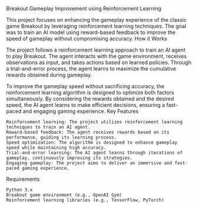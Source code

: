 Breakout Gameplay Improvement using Reinforcement Learning

This project focuses on enhancing the gameplay experience of the classic game Breakout by leveraging reinforcement learning techniques. The goal was to train an AI model using reward-based feedback to improve the speed of gameplay without compromising accuracy.
How it Works

The project follows a reinforcement learning approach to train an AI agent to play Breakout. The agent interacts with the game environment, receives observations as input, and takes actions based on learned policies. Through a trial-and-error process, the agent learns to maximize the cumulative rewards obtained during gameplay.

To improve the gameplay speed without sacrificing accuracy, the reinforcement learning algorithm is designed to optimize both factors simultaneously. By considering the rewards obtained and the desired speed, the AI agent learns to make efficient decisions, ensuring a fast-paced and engaging gaming experience.
Key Features

    Reinforcement learning: The project utilizes reinforcement learning techniques to train an AI agent.
    Reward-based feedback: The agent receives rewards based on its performance, guiding its learning process.
    Speed optimization: The algorithm is designed to enhance gameplay speed while maintaining high accuracy.
    Trial-and-error learning: The AI agent learns through iterations of gameplay, continuously improving its strategies.
    Engaging gameplay: The project aims to deliver an immersive and fast-paced gaming experience.

Requirements

    Python 3.x
    Breakout game environment (e.g., OpenAI Gym)
    Reinforcement learning libraries (e.g., TensorFlow, PyTorch)
